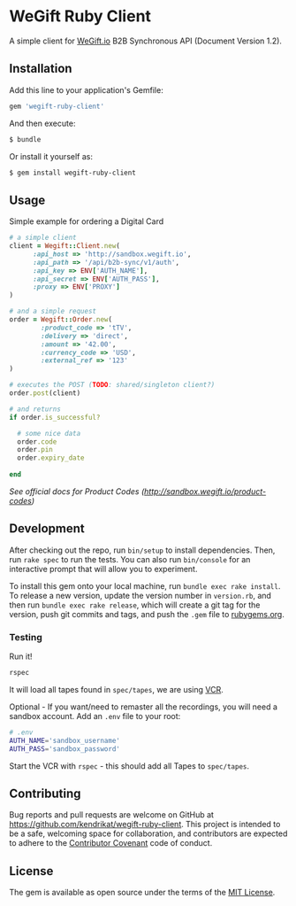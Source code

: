 # WeGift Ruby Client

A simple client for [WeGift.io][wegift] B2B Synchronous API (Document Version 1.2). 

## Installation

Add this line to your application's Gemfile:

```ruby
gem 'wegift-ruby-client'
```

And then execute:
```bash
$ bundle
```

Or install it yourself as:
```bash
$ gem install wegift-ruby-client
```

## Usage

Simple example for ordering a Digital Card
```ruby
# a simple client 
client = Wegift::Client.new(
      :api_host => 'http://sandbox.wegift.io',
      :api_path => '/api/b2b-sync/v1/auth',
      :api_key => ENV['AUTH_NAME'],
      :api_secret => ENV['AUTH_PASS'],
      :proxy => ENV['PROXY']
)

# and a simple request
order = Wegift::Order.new(
        :product_code => 'tTV',
        :delivery => 'direct',
        :amount => '42.00',
        :currency_code => 'USD',
        :external_ref => '123'
)

# executes the POST (TODO: shared/singleton client?)
order.post(client) 

# and returns
if order.is_successful?

  # some nice data
  order.code
  order.pin
  order.expiry_date
  
end
```

_See official docs for Product Codes (http://sandbox.wegift.io/product-codes)_

## Development

After checking out the repo, run `bin/setup` to install dependencies. Then, run `rake spec` to run the tests. You can also run `bin/console` for an interactive prompt that will allow you to experiment.

To install this gem onto your local machine, run `bundle exec rake install`. To release a new version, update the version number in `version.rb`, and then run `bundle exec rake release`, which will create a git tag for the version, push git commits and tags, and push the `.gem` file to [rubygems.org](https://rubygems.org).

### Testing

Run it!
```bash
rspec
```

It will load all tapes found in `spec/tapes`, we are using [VCR][vcr].

Optional - If you want/need to remaster all the recordings, you will need a sandbox account. 
Add an `.env` file to your root:

```bash
# .env
AUTH_NAME='sandbox_username'
AUTH_PASS='sandbox_password'
```

Start the VCR with `rspec` - this should add all Tapes to `spec/tapes`.

## Contributing

Bug reports and pull requests are welcome on GitHub at https://github.com/kendrikat/wegift-ruby-client. This project is intended to be a safe, welcoming space for collaboration, and contributors are expected to adhere to the [Contributor Covenant](http://contributor-covenant.org) code of conduct.


## License

The gem is available as open source under the terms of the [MIT License](http://opensource.org/licenses/MIT).

[wegift]: http://WeGift.io
[vcr]: https://github.com/vcr/vcr